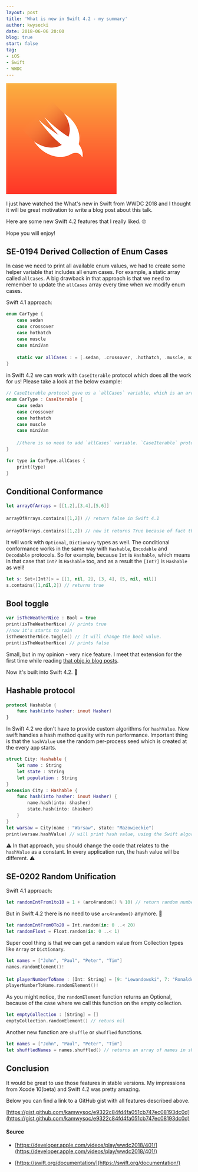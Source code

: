 ```yaml
---
layout: post
title: 'What is new in Swift 4.2 - my summary'
author: kwysocki
date: 2018-06-06 20:00
blog: true
start: false
tag: 
- iOS 
- Swift
- WWDC
---
```


![](/assets/posts/whatisnewinswift-mysummary/swift_image.png)

I just have watched the What's new in Swift from WWDC 2018 and I thought it will be great motivation to write a blog post about this talk.

Here are some new Swift 4.2 features that I really liked. 🤓

Hope you will enjoy!

## SE-0194 Derived Collection of Enum Cases 

In case we need to print all available enum values, we had to create some helper variable that includes all enum cases. For example, a static array called `allCases`. A big drawback in that approach is that we need to remember to update the `allCases` array every time when we modify enum cases.

Swift 4.1 approach: 
```swift
enum CarType {
    case sedan
    case crossover
    case hothatch
    case muscle
    case miniVan

    static var allCases : = [.sedan, .crossover, .hothatch, .muscle, miniVan]
}
```

in Swift 4.2 we can work with `CaseIterable` protocol which does all the work for us! Please take a look at the below example:

```swift
// CaseIterable protocol gave us a `allCases` variable, which is an array of all cases in the Enum.
enum CarType : CaseIterable {
    case sedan
    case crossover
    case hothatch
    case muscle
    case miniVan

    //there is no need to add `allCases` variable. `CaseIterable` protocol do the job!
}
```

```swift
for type in CarType.allCases {
    print(type)
}
```

## Conditional Conformance

```swift
let arrayOfArrays = [[1,2],[3,4],[5,6]]

arrayOfArrays.contains([1,2]) // return false in Swift 4.1

arrayOfArrays.contains([1,2]) // now it returns True because of fact that the elements in the array conforms to Equatable protocol
```

It will work with `Optional`, `Dictionary` types as well.
The conditional conformance works in the same way with `Hashable`, `Encodable` and `Decodable` protocols.
So for example, because `Int` is `Hashable`, which means in that case that `Int?` is `Hashable` too, and as a result the `[Int?]` is `Hashable` as well!

```swift
let s: Set<[Int?]> = [[1, nil, 2], [3, 4], [5, nil, nil]]
s.contains([1,nil,2]) // returns true
```

## Bool toggle

```swift
var isTheWeatherNice : Bool = true
print(isTheWeatherNice) // prints true
//now it's starts to rain
isTheWeatherNice.toggle() // it will change the bool value.
print(isTheWeatherNice) // prints false
```

Small, but in my opinion -  very nice feature. I meet that extension for the first time while reading [that objc.io blog posts](https://www.objc.io/blog/2018/01/16/toggle-extension-on-bool/).

Now it's built into Swift 4.2. 🎉

## Hashable protocol 

```swift
protocol Hashable {
    func hash(into hasher: inout Hasher)
}
```

In Swift 4.2 we don't have to provide custom algorithms for `hashValue`. Now swift handles a hash method quality with run performance. 
Important thing is that the `hashValue` use the random per-process seed which is created at the every app starts.

```swift
struct City: Hashable {
    let name : String
    let state : String
    let population : String
}
extension City : Hashable {
    func hash(into hasher: inout Hasher) {
        name.hash(into: &hasher)
        state.hash(into: &hasher)
    }
}
let warsaw = City(name : "Warsaw", state: "Mazowieckie")
print(warsaw.hashValue) // will print hash value, using the Swift algorithms from hash function.
```

⚠️
In that approach, you should change the code that relates to the `hashValue` as a constant. In every application run, the hash value will be different.
⚠️


## SE-0202 Random Unification

Swift 4.1 approach:

```swift
let randomIntFrom1to10 = 1 + (arc4random() % 10) // return random number is the 1...6
```

But in Swift 4.2 there is no need to use `arc4random()` anymore. 🎉

```swift
let randomIntFrom0To20 = Int.random(in: 0 ..< 20)
let randomFloat = Float.random(in: 0 ..< 1)
```

Super cool thing is that we can get a random value from Collection types like `Array` or `Dictionary`.

```swift
let names = ["John", "Paul", "Peter", "Tim"]
names.randomElement()! 

let playerNumberToName : [Int: String] = [9: "Lewandowski", 7: "Ronaldo"]
playerNumberToName.randomElement()! 
```
As you might notice, the `randomElement` function returns an Optional, because of the case where we call this function on the empty collection.

```swift
let emptyCollection : [String] = []
emptyCollection.randomElement() // retuns nil
```

Another new function are `shuffle` or `shuffled` functions.

```swift
let names = ["John", "Paul", "Peter", "Tim"]
let shuffledNames = names.shuffled() // returns an array of names in shuffled order.
```

## Conclusion

It would be great to use those features in stable versions. My impressions from Xcode 10(beta) and Swift 4.2 was pretty amazing.

Below you can find a link to a GitHub gist with all features described above.

[https://gist.github.com/kamwysoc/e9322c84fd4fa051cb747ec08193dc0d](https://gist.github.com/kamwysoc/e9322c84fd4fa051cb747ec08193dc0d)

#### Source
* [https://developer.apple.com/videos/play/wwdc2018/401/](https://developer.apple.com/videos/play/wwdc2018/401/)

* [https://swift.org/documentation/](https://swift.org/documentation/)
